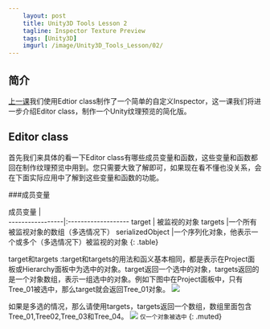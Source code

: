 ```yaml
---
    layout: post
    title: Unity3D Tools Lesson 2
    tagline: Inspector Texture Preview
    tags: [Unity3D]
    imgurl: /image/Unity3D_Tools_Lesson/02/
---
```

## 简介

[上一课][1]我们使用Edtior class制作了一个简单的自定义Inspector，这一课我们将进一步介绍Editor class，制作一个Unity纹理预览的简化版。
<!-- Insert image Compare Untiy's and Ours -->

## Editor class
首先我们来具体的看一下Editor class有哪些成员变量和函数，这些变量和函数都回在制作纹理预览中用到。您只需要大致了解即可，如果现在看不懂也没关系，会在下面实际应用中了解到这些变量和函数的功能。

###成员变量 

成员变量          |  
-----------------|:-------------------
target           | 被监视的对象
targets          |一个所有被监视对象的数组（多选情况下）
serializedObject |一个序列化对象，他表示一个或多个（多选情况下）被监视的对象
{: .table}

target和targets
:target和targets的用法和函义基本相同，都是表示在Project面板或Hierarchy面板中为选中的对象。target返回一个选中的对象，targets返回的是一个对象数组，表示一组选中的对象。例如下图中在Project面板中，只有Tree_01被选中，那么target就会返回Tree_01对象。
![]({{page.imgurl}}target)
<!------------------说清楚如果对象没有被Inspector的话，target是不会得到结果的---------------->

如果是多选的情况，那么请使用targets，targets返回一个数组，数组里面包含Tree_01,Tree02,Tree_03和Tree_04。
![]({{page.imgurl}}targets)
<small>仅一个对象被选中</small> {: .muted}


<!-- link reference below-->
[1]: #